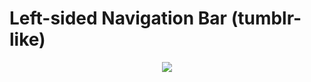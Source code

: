 # Left-sided Navigation Bar (tumblr-like)
<p align="center">
  <img src="https://i.imgur.com/gF3096A.png" />
</p>
